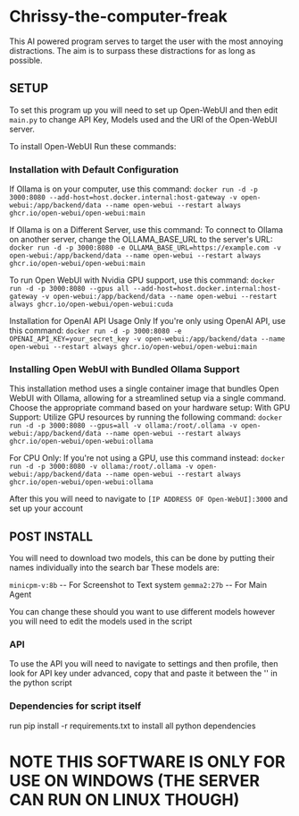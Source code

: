 # Chrissy-the-computer-freak
This AI powered program serves to target the user with the most annoying distractions. The aim is to surpass these distractions for as long as possible.


## SETUP

To set this program up you will need to set up Open-WebUI and then edit `main.py` to change API Key, Models used and the URI of the Open-WebUI server.

To install Open-WebUI Run these commands:

### Installation with Default Configuration
If Ollama is on your computer, use this command:
`docker run -d -p 3000:8080 --add-host=host.docker.internal:host-gateway -v open-webui:/app/backend/data --name open-webui --restart always ghcr.io/open-webui/open-webui:main`

If Ollama is on a Different Server, use this command:
To connect to Ollama on another server, change the OLLAMA_BASE_URL to the server's URL:
`docker run -d -p 3000:8080 -e OLLAMA_BASE_URL=https://example.com -v open-webui:/app/backend/data --name open-webui --restart always ghcr.io/open-webui/open-webui:main`

To run Open WebUI with Nvidia GPU support, use this command:
`docker run -d -p 3000:8080 --gpus all --add-host=host.docker.internal:host-gateway -v open-webui:/app/backend/data --name open-webui --restart always ghcr.io/open-webui/open-webui:cuda`

Installation for OpenAI API Usage Only
If you're only using OpenAI API, use this command:
`docker run -d -p 3000:8080 -e OPENAI_API_KEY=your_secret_key -v open-webui:/app/backend/data --name open-webui --restart always ghcr.io/open-webui/open-webui:main`

### Installing Open WebUI with Bundled Ollama Support

This installation method uses a single container image that bundles Open WebUI with Ollama, allowing for a streamlined setup via a single command. Choose the appropriate command based on your hardware setup:
With GPU Support: Utilize GPU resources by running the following command:
`docker run -d -p 3000:8080 --gpus=all -v ollama:/root/.ollama -v open-webui:/app/backend/data --name open-webui --restart always ghcr.io/open-webui/open-webui:ollama`

For CPU Only: If you're not using a GPU, use this command instead:
`docker run -d -p 3000:8080 -v ollama:/root/.ollama -v open-webui:/app/backend/data --name open-webui --restart always ghcr.io/open-webui/open-webui:ollama`

After this you will need to navigate to `[IP ADDRESS OF Open-WebUI]:3000` and set up your account


## POST INSTALL  

You will need to download two models, this can be done by putting their names individually into the search bar
These models are:

`minicpm-v:8b` -- For Screenshot to Text system
`gemma2:27b`   -- For Main Agent

You can change these should you want to use different models however you will need to edit the models used in the script

### API

To use the API you will need to navigate to settings and then profile, then look for API key under advanced, copy that and paste it between the '' in the python script

### Dependencies for script itself

run pip install -r requirements.txt to install all python dependencies

# NOTE THIS SOFTWARE IS ONLY FOR USE ON WINDOWS (THE SERVER CAN RUN ON LINUX THOUGH)
